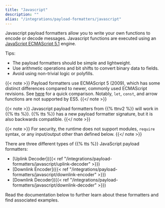 ```yaml
---
title: "Javascript"
description: ""
alias: "/integrations/payload-formatters/javascript"
---
```


Javascript payload formatters allow you to write your own functions to encode or decode messages. Javascript functions are executed using an [JavaScript ECMAScript 5.1](https://www.ecma-international.org/ecma-262/5.1/) engine.

<!--more-->

Tips:
- The payload formatters should be simple and lightweight. 
- Use arithmetic operations and bit shifts to convert binary data to fields. 
- Avoid using non-trivial logic or polyfills. 

{{< note >}} Payload formatters use ECMAScript 5 (2009), which has some distinct differences compared to newer, commonly used ECMAScript revisions. See [here](https://www.javatpoint.com/es5-vs-es6) for a quick comparison. Notably, `let`, `const`, and arrow functions are not supported by ES5. {{</ note >}}

{{< note >}} Javascript payload formatters from {{% ttnv2 %}} will work in {{% tts %}}. {{% tts %}} has a new payload formatter signature, but it is also backwards compatible. {{</ note >}}

{{< note >}} For security, the runtime does not support modules, `require` syntax, or any input/output other than defined below. {{</ note >}}

There are three different types of {{% tts %}} JavaScript payload formatters:

- [Uplink Decoder]({{< ref "/integrations/payload-formatters/javascript/uplink-decoder" >}})
- [Downlink Encoder]({{< ref "/integrations/payload-formatters/javascript/downlink-encoder" >}})
- [Downlink Decoder]({{< ref "/integrations/payload-formatters/javascript/downlink-decoder" >}})

Read the documentation below to further learn about these formatters and find associated examples.